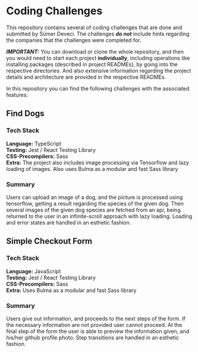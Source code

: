 # Coding Challenges

This repository contains several of coding challenges that are done and submitted by Sümer Deveci. The challenges ***do not*** include hints regarding the companies that the challenges were completed for.

***IMPORTANT:*** You can download or clone the whole repository, and then you would need to start each project **individually**, including operations like installing packages (described in project READMEs), by going into the respective directories. And also extensive information regarding the project details and architecture are provided in the respective READMEs.

In this repository you can find the following challenges with the associated features:

## Find Dogs

### Tech Stack

**Language:** TypeScript
<br />**Testing:** Jest / React Testing Library
<br />**CSS-Precompilers:** Sass
<br />**Extra:** The project also includes image processing via Tensorflow and lazy loading of images. Also uses Bulma as a modular and fast Sass library

### Summary

Users can upload an image of a dog, and the picture is processed using tensorflow, getting a result regarding the species of the given dog. Then several images of the given dog species are fetched from an api, being returned to the user in an infinite-scroll approach with lazy loading. Loading and error states are handled in an esthetic fashion.

## Simple Checkout Form

### Tech Stack

**Language:** JavaScript
<br />**Testing:** Jest / React Testing Library
<br />**CSS-Precompilers:** Sass
<br />**Extra:** Uses Bulma as a modular and fast Sass library

### Summary
Users give out information, and proceeds to the next steps of the form. If the necessary information are not provided user cannot proceed. At the final step of the form the user is able to preview the information given, and his/her github profile photo. Step transitions are handled in an esthetic fashion.